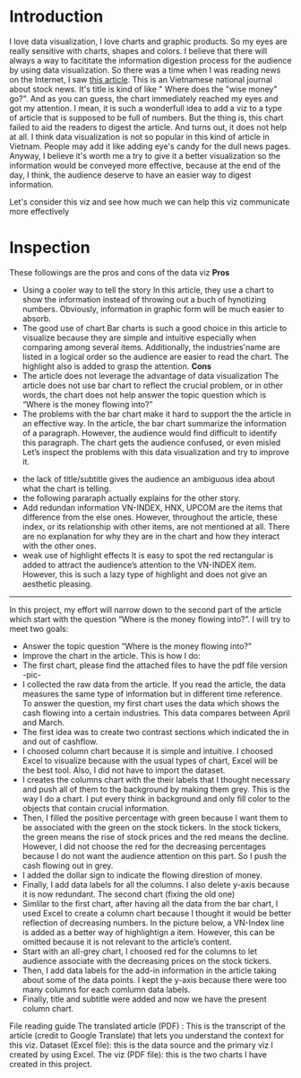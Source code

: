 # Introduction
I love data visualization, I love charts and graphic products. So my eyes are really sensitive with charts, shapes and colors. I believe that there will always a way to facititate the information digestion process for the audience by using data visualization.
So there was a time when I was reading news on the Internet, I saw [this article](https://laodong.vn/tien-te-dau-tu/chung-khoan-tien-khon-dang-chay-vao-co-phieu-nao-1041204.ldo). This is an Vietnamese national journal about stock news. It's title is kind of like " Where does the "wise money" go?". And as you can guess, the chart immediately reached my eyes and got my attention. 
I mean, it is such a wonderfull idea to add a viz to a type of article that is supposed to be full of numbers. But the thing is, this chart failed to aid the readers to digest the article. And turns out, it does not help at all.
I think data visualization is not so popular in this kind of article in Vietnam. People may add it like adding eye's candy for the dull news pages. Anyway, I believe it's worth me a try to give it a better visualization so the information would be conveyed more effective, because at the end of the day, I think, the audience deserve to have an easier way to digest information. 
 
Let's consider this viz and see how much we can help this viz communicate more effectively 

# Inspection
These followings are the pros and cons of the data viz 
**Pros**
* Using a cooler way to tell the story
In this article, they use a chart to show the information instead of throwing out a buch of hynotizing numbers. Obviously, information in graphic form will be much easier to absorb.
* The good use of chart
Bar charts is such a good choice in this article to visualize because they are simple and intuitive especially when comparing among several items. Additionally, the industries'name are listed in a logical order so the audience are easier to read the chart. The highlight also is added to grasp the attention.
**Cons**
* The article does not leverage the advantage of data visualization
The article does not use bar chart to reflect the crucial problem, or in other words, the chart does not help answer the topic question which is “Where is the money flowing into?”
* The problems with the bar chart make it hard to support the the article in an effective way. 
In the article, the bar chart summarize the information of a paragraph. However, the audience would find difficult to identify this paragraph. The chart gets the audience confused, or even misled
Let’s inspect the problems with this data visualization and try to improve it.
+ the lack of title/subtitle gives the audience an ambiguous idea about what the chart is telling. 
+ the following pararaph actually explains for the other story.  
+ Add redundan information 
VN-INDEX, HNX, UPCOM are the items that difference from the else ones. However, throughout the article, these index, or its relationship with other items, are not mentioned at all. There are no explanation for why they are in the chart and how they interact with the other ones.
+ weak use of highlight effects
It is easy to spot the red rectangular  is added to attract the audience’s attention to the VN-INDEX item. However, this is such a lazy type of highlight and does not give an aesthetic pleasing.  
---
In this project, my effort will narrow down to the second part of the article which start with the question “Where is the money flowing into?”. I will try to meet two goals:
- Answer the topic question “Where is the money flowing into?”
- Improve the chart in the article. 
This is how I do:
- The first chart, please find the attached files to have the pdf file version
-pic-
- I collected the raw data from the article. If you read the article, the data measures the same type of information but in different time reference. To answer the question, my first chart uses the data which shows the cash flowing into a certain industries. This data compares between April and March. 
- The first idea was to create two contrast sections which indicated the in and out of cashflow. 
- I choosed column chart because it is simple and intuitive. I choosed Excel to visualize because with the usual types of chart, Excel will be the best tool. Also, I did not have to import the dataset.
- I creates the columns chart with the their labels that I thought necessary and push all of them to the background by making them grey. This is the way I do a chart. I put every think in background and only fill color to the objects that contain crucial information. 
- Then, I filled the positive percentage with green because I want them to be associated with the green on the stock tickers. In the stock tickers, the green means the rise of stock prices and the red means the decline. However, I did not choose the red for the decreasing percentages because I do not want the audience attention on this part. So I push the cash flowing out in grey. 
- I added the dollar sign to indicate the flowing direstion of money. 
- Finally, I add data labels for all the columns. I also delete y-axis because it is now redundant.
The second chart (fixing the old one)
-  Simlilar to the first chart, after having all the data from the bar chart, I used Excel to create a column chart because I thought it would be better reflection of decreasing numbers. In the picture below, a VN-Index line is added as a better way of highlightign a item.  However, this can be omitted because it is not relevant to the article’s content. 
- Start with an all-grey chart,  I choosed red for the columns to let audience associate with the decreasing prices on the stock tickers.
- Then, I add data labels for the add-in information in the article taking about some of the data points. I kept the y-axis because there were too many columns for each comlumn data labels. 
- Finally, title and subtitle were added and now we have the present column chart.


File reading guide
The translated article (PDF) : This is the transcript of the article (credit to Google Translate) that lets you understand the context for this viz.
Dataset (Excel file): this is the data source and the primary viz I created by using Excel.
The viz (PDF file): this is the two charts I have created in this project.
